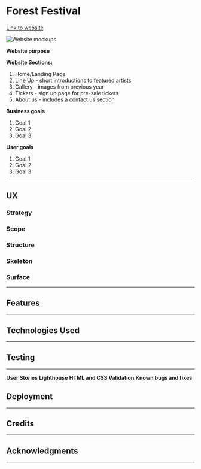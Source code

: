 # Forest Festival
[Link to website](https://github.com/lrchnnng/forestfest.git)

![Website mockups](image.jpg)

**Website purpose**

**Website Sections:**
1. Home/Landing Page
2. Line Up - short introductions to featured artists
3. Gallery - images from previous year
4. Tickets - sign up page for pre-sale tickets
5. About us - includes a contact us section 

**Business goals**
1. Goal 1
2. Goal 2
3. Goal 3

**User goals**
1. Goal 1
2. Goal 2
3. Goal 3
---

## UX

### Strategy

### Scope

### Structure

### Skeleton

### Surface
---

## Features
---

## Technologies Used
---

## Testing
---
**User Stories**
**Lighthouse**
**HTML and CSS Validation**
**Known bugs and fixes**

## Deployment
---

## Credits
---

## Acknowledgments
---
